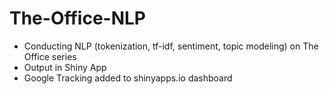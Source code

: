 # The-Office-NLP
- Conducting NLP (tokenization, tf-idf, sentiment, topic modeling) on The Office series
- Output in Shiny App
- Google Tracking added to shinyapps.io dashboard
